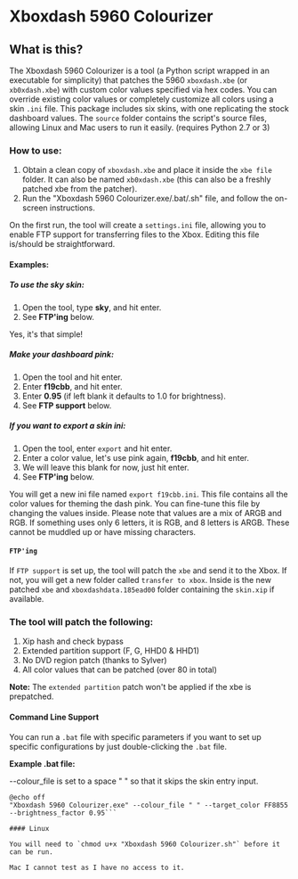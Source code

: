 # Xboxdash 5960 Colourizer

## What is this?

The Xboxdash 5960 Colourizer is a tool (a Python script wrapped in an executable for simplicity) that patches the 5960 `xboxdash.xbe` (or `xb0xdash.xbe`) with custom color values specified via hex codes. You can override existing color values or completely customize all colors using a skin `.ini` file. This package includes six skins, with one replicating the stock dashboard values. The `source` folder contains the script's source files, allowing Linux and Mac users to run it easily. (requires Python 2.7 or 3)

### How to use:

1. Obtain a clean copy of `xboxdash.xbe` and place it inside the `xbe file` folder. It can also be named `xb0xdash.xbe` (this can also be a freshly patched xbe from the patcher).
2. Run the "Xboxdash 5960 Colourizer.exe/.bat/.sh" file, and follow the on-screen instructions.

On the first run, the tool will create a `settings.ini` file, allowing you to enable FTP support for transferring files to the Xbox. Editing this file is/should be straightforward.

#### Examples:

##### To use the sky skin:
1. Open the tool, type **sky**, and hit enter.
2. See **FTP'ing** below.

Yes, it's that simple!

##### Make your dashboard pink:
1. Open the tool and hit enter.
2. Enter **f19cbb**, and hit enter.
3. Enter **0.95** (if left blank it defaults to 1.0 for brightness).
4. See **FTP support** below.

##### If you want to export a skin ini:
1. Open the tool, enter `export` and hit enter.
2. Enter a color value, let's use pink again, **f19cbb**, and hit enter.
3. We will leave this blank for now, just hit enter.
4. See **FTP'ing** below.

You will get a new ini file named `export f19cbb.ini`. This file contains all the color values for theming the dash pink. You can fine-tune this file by changing the values inside. Please note that values are a mix of ARGB and RGB. If something uses only 6 letters, it is RGB, and 8 letters is ARGB. These cannot be muddled up or have missing characters.

#### `FTP'ing`
If `FTP support` is set up, the tool will patch the `xbe` and send it to the Xbox. If not, you will get a new folder called `transfer to xbox`. Inside is the new patched `xbe` and `xboxdashdata.185ead00` folder containing the `skin.xip` if available.

### The tool will patch the following:

1. Xip hash and check bypass
2. Extended partition support (F, G, HHD0 & HHD1)
3. No DVD region patch (thanks to Sylver)
4. All color values that can be patched (over 80 in total)

**Note:**
The `extended partition` patch won't be applied if the xbe is prepatched.

#### Command Line Support
You can run a `.bat` file with specific parameters if you want to set up specific configurations by just double-clicking the `.bat` file.

**Example .bat file:**

--colour_file is set to a space " " so that it skips the skin entry input.
```batch
@echo off
"Xboxdash 5960 Colourizer.exe" --colour_file " " --target_color FF8855 --brightness_factor 0.95```

#### Linux

You will need to `chmod u+x "Xboxdash 5960 Colourizer.sh"` before it can be run.

Mac I cannot test as I have no access to it.